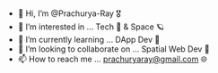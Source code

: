 - 👋 Hi, I’m @Prachurya-Ray :medal_military:
- 👀 I’m interested in ... Tech :rocket: & Space :ringed_planet:
- 🌱 I’m currently learning ... DApp Dev	:iphone:
- 💞️ I’m looking to collaborate on ... Spatial Web Dev :milky_way: 
- 📫 How to reach me ... prachuryaray@gmail.com :globe_with_meridians:

<!---
Prachurya-Ray/Prachurya-Ray is a ✨ special ✨ repository because its `README.md` (this file) appears on your GitHub profile.
You can click the Preview link to take a look at your changes.
--->
